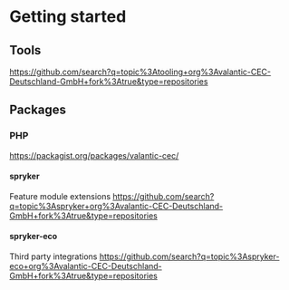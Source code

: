 # Getting started

## Tools
https://github.com/search?q=topic%3Atooling+org%3Avalantic-CEC-Deutschland-GmbH+fork%3Atrue&type=repositories

## Packages

### PHP
https://packagist.org/packages/valantic-cec/

#### spryker
Feature module extensions
https://github.com/search?q=topic%3Aspryker+org%3Avalantic-CEC-Deutschland-GmbH+fork%3Atrue&type=repositories

#### spryker-eco
Third party integrations
https://github.com/search?q=topic%3Aspryker-eco+org%3Avalantic-CEC-Deutschland-GmbH+fork%3Atrue&type=repositories
